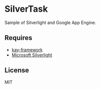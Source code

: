 # SilverTask

Sample of Silverlight and Google App Engine.


## Requires

* [kay-framework](https://code.google.com/p/kay-framework/)
* [Microsoft Silverlight](https://www.microsoft.com/ja-jp/silverlight/)


## License

MIT
